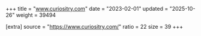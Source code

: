 +++
title = "www.curiositry.com"
date = "2023-02-01"
updated = "2025-10-26"
weight = 39494

[extra]
source = "https://www.curiositry.com/"
ratio = 22
size = 39
+++
